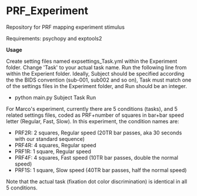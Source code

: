# PRF_Experiment
Repository for PRF mapping experiment stimulus

Requirements: psychopy and exptools2

**Usage**

Create setting files named expsettings_Task.yml within the Experiment folder. Change 'Task' to your actual task name. Run the following line from within the Experient folder. Ideally, Subject should be specified according the the BIDS convention (sub-001, sub002 and so on), Task must match one of the settings files in the Experiment folder, and Run should be an integer.

- python main.py Subject Task Run

For Marco's experiment, currently there are 5 conditions (tasks), and 5 related settings files, coded as PRF+number of squares in bar+bar speed letter (Regular, Fast, Slow). In this experiment, the condition names are:

- PRF2R: 2 squares, Regular speed (20TR bar passes, aka 30 seconds with our standard sequence)
- PRF4R: 4 squares, Regular speed 
- PRF1R: 1 square, Regular speed
- PRF4F: 4 squares, Fast speed (10TR bar passes, double the normal speed)
- PRF1S: 1 square, Slow speed (40TR bar passes, half the normal speed)

Note that the actual task (fixation dot color discrimination) is identical in all 5 conditions.
